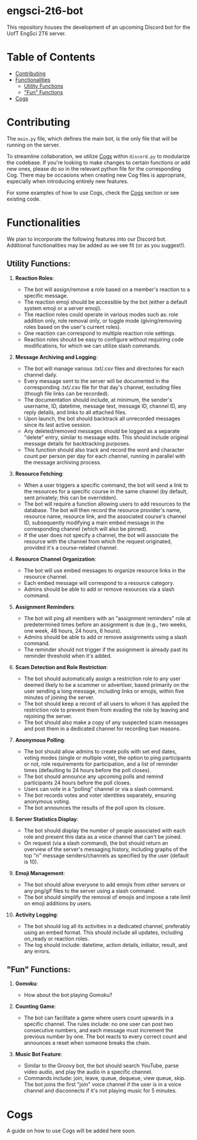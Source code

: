 # engsci-2t6-bot
This repository houses the development of an upcoming Discord bot for the UofT EngSci 2T6 server.

# Table of Contents
- [Contributing](#contributing)
- [Functionalities](#functionalities)
  - [Utility Functions](#utility-functions)
  - ["Fun" Functions](#fun-functions)
- [Cogs](#cogs)

# Contributing
The `main.py` file, which defines the main bot, is the only file that will be running on the server.

To streamline collaboration, we utilize [Cogs](https://discordpy.readthedocs.io/en/stable/ext/commands/cogs.html) within `discord.py` to modularize the codebase. If you're looking to make changes to certain functions or add new ones, please do so in the relevant python file for the corresponding Cog. There may be occasions when creating new Cog files is appropriate, especially when introducing entirely new features.

For some examples of how to use Cogs, check the [Cogs](#cogs) section or see existing code.

# Functionalities
We plan to incorporate the following features into our Discord bot. Additional functionalities may be added as we see fit (or as you suggest!).

## Utility Functions:
1. **Reaction Roles**: 
    - The bot will assign/remove a role based on a member's reaction to a specific message.
    - The reaction emoji should be accessible by the bot (either a default system emoji or a server emoji).
    - The reaction roles could operate in various modes such as: role addition only, role removal only, or toggle mode (giving/removing roles based on the user's current roles).
    - One reaction can correspond to multiple reaction role settings.
    - Reaction roles should be easy to configure without requiring code modifications, for which we can utilize slash commands.

2. **Message Archiving and Logging**: 
    - The bot will manage various .txt/.csv files and directories for each channel daily.
    - Every message sent to the server will be documented in the corresponding .txt/.csv file for that day's channel, excluding files (though file links can be recorded).
    - The documentation should include, at minimum, the sender's username, ID, datetime, message text, message ID, channel ID, any reply details, and links to all attached files.
    - Upon launch, the bot should backtrack all unrecorded messages since its last active session.
    - Any deleted/removed messages should be logged as a separate "delete" entry, similar to message edits. This should include original message details for backtracking purposes.
    - This function should also track and record the word and character count per person per day for each channel, running in parallel with the message archiving process.

3. **Resource Fetching**:
    - When a user triggers a specific command, the bot will send a link to the resources for a specific course in the same channel (by default, sent privately; this can be overridden).
    - The bot will require a function allowing users to add resources to the database. The bot will then record the resource provider's name, resource name, resource link, and the associated course's channel ID, subsequently modifying a main embed message in the corresponding channel (which will also be pinned).
    - If the user does not specify a channel, the bot will associate the resource with the channel from which the request originated, provided it's a course-related channel.

4. **Resource Channel Organization**:
    - The bot will use embed messages to organize resource links in the resource channel.
    - Each embed message will correspond to a resource category.
    - Admins should be able to add or remove resources via a slash command.

5. **Assignment Reminders**:
    - The bot will ping all members with an "assignment reminders" role at predetermined times before an assignment is due (e.g., two weeks, one week, 48 hours, 24 hours, 6 hours).
    - Admins should be able to add or remove assignments using a slash command.
    - The reminder should not trigger if the assignment is already past its reminder threshold when it's added.

6. **Scam Detection and Role Restriction**:
    - The bot should automatically assign a restriction role to any user deemed likely to be a scammer or advertiser, based primarily on the user sending a long message, including links or emojis, within five minutes of joining the server.
    - The bot should keep a record of all users to whom it has applied the restriction role to prevent them from evading the role by leaving and rejoining the server.
    - The bot should also make a copy of any suspected scam messages and post them in a dedicated channel for recording ban reasons.

7. **Anonymous Polling**:
    - The bot should allow admins to create polls with set end dates, voting modes (single or multiple vote), the option to ping participants or not, role requirements for participation, and a list of reminder times (defaulting to 24 hours before the poll closes).
    - The bot should announce any upcoming polls and remind participants 24 hours before the poll closes.
    - Users can vote in a "polling" channel or via a slash command.
    - The bot records votes and voter identities separately, ensuring anonymous voting.
    - The bot announces the results of the poll upon its closure.

8. **Server Statistics Display**:
    - The bot should display the number of people associated with each role and present this data as a voice channel that can't be joined.
    - On request (via a slash command), the bot should return an overview of the server's messaging history, including graphs of the top "n" message senders/channels as specified by the user (default is 10).

9. **Emoji Management**:
    - The bot should allow everyone to add emojis from other servers or any png/gif files to the server using a slash command.
    - The bot should simplify the removal of emojis and impose a rate limit on emoji additions by users.

10. **Activity Logging**:
    - The bot should log all its activities in a dedicated channel, preferably using an embed format. This should include all updates, including on_ready or reaction roles.
    - The log should include: datetime, action details, initiator, result, and any errors.

## "Fun" Functions:
1. **Gomoku**: 
    - How about the bot playing Gomoku?

2. **Counting Game**: 
    - The bot can facilitate a game where users count upwards in a specific channel. The rules include: no one user can post two consecutive numbers, and each message must increment the previous number by one. The bot reacts to every correct count and announces a reset when someone breaks the chain.

3. **Music Bot Feature**: 
    - Similar to the Groovy bot, the bot should search YouTube, parse video audio, and play the audio in a specific channel.
    - Commands include: join, leave, queue, dequeue, view queue, skip. The bot joins the first "join" voice channel if the user is in a voice channel and disconnects if it's not playing music for 5 minutes.

# Cogs
A guide on how to use Cogs will be added here soon.
